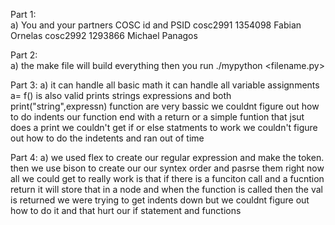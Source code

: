 Part 1:   
a) You and your partners COSC id and PSID
cosc2991 1354098 Fabian Ornelas
cosc2992 1293866 Michael Panagos


Part 2:   
a) the make file will build everything then you run ./mypython <filename.py>
   
Part 3:
a) it can handle all basic math 
    it can handle all variable assignments a= f() is also valid
    prints strings expressions and both print("string",expressn)
    function are very bassic we couldnt figure out how to do indents  our function end with a return or a simple funtion that jsut does a print 
    we couldn't get if or else statments to work we couldn't figure out how to do the indetents and ran out of time 
    

Part 4:
a) we used flex to create our regular expression and make the token. then we use bison to create our our syntex order and pasrse them 
right now all we could get to really work is that if there is a funciton call and a fucntion return it will store that in a node and when the function is called then the val is returned 
we were trying to get indents down but we couldnt figure out how to do it and that hurt our if statement and functions

